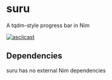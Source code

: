 suru
====

A tqdm-style progress bar in Nim

[![asciicast](https://asciinema.org/a/fLsiHgLwS8uNsGOE4wezzLL2r.svg)](https://asciinema.org/a/fLsiHgLwS8uNsGOE4wezzLL2r)

Dependencies
------------

suru has no external Nim dependencies

